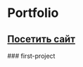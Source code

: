 # Portfolio
## <a href="https://ramzesriks.github.io/first-project/"> Посетить сайт </a>
###   f i r s t - p r o j e c t 
 
 
